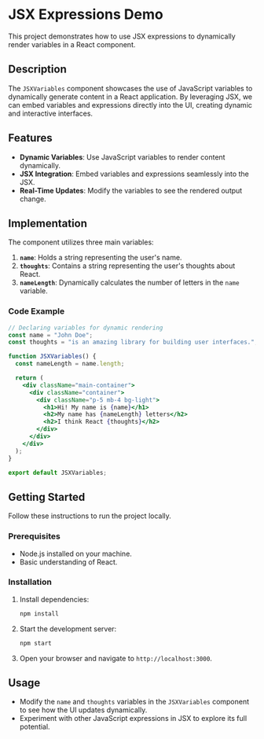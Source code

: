# JSX Expressions Demo

This project demonstrates how to use JSX expressions to dynamically render variables in a React component.

## Description

The `JSXVariables` component showcases the use of JavaScript variables to dynamically generate content in a React application. By leveraging JSX, we can embed variables and expressions directly into the UI, creating dynamic and interactive interfaces.

## Features

- **Dynamic Variables**: Use JavaScript variables to render content dynamically.
- **JSX Integration**: Embed variables and expressions seamlessly into the JSX.
- **Real-Time Updates**: Modify the variables to see the rendered output change.

## Implementation

The component utilizes three main variables:

1. **`name`**: Holds a string representing the user's name.
2. **`thoughts`**: Contains a string representing the user's thoughts about React.
3. **`nameLength`**: Dynamically calculates the number of letters in the `name` variable.

### Code Example

```jsx
// Declaring variables for dynamic rendering
const name = "John Doe";
const thoughts = "is an amazing library for building user interfaces.";

function JSXVariables() {
  const nameLength = name.length;

  return (
    <div className="main-container">
      <div className="container">
        <div className="p-5 mb-4 bg-light">
          <h1>Hi! My name is {name}</h1>
          <h2>My name has {nameLength} letters</h2>
          <h2>I think React {thoughts}</h2>
        </div>
      </div>
    </div>
  );
}

export default JSXVariables;
```

## Getting Started

Follow these instructions to run the project locally.

### Prerequisites

- Node.js installed on your machine.
- Basic understanding of React.

### Installation

1. Install dependencies:

   ```bash
   npm install
   ```

2. Start the development server:

   ```bash
   npm start
   ```

3. Open your browser and navigate to `http://localhost:3000`.

## Usage

- Modify the `name` and `thoughts` variables in the `JSXVariables` component to see how the UI updates dynamically.
- Experiment with other JavaScript expressions in JSX to explore its full potential.
